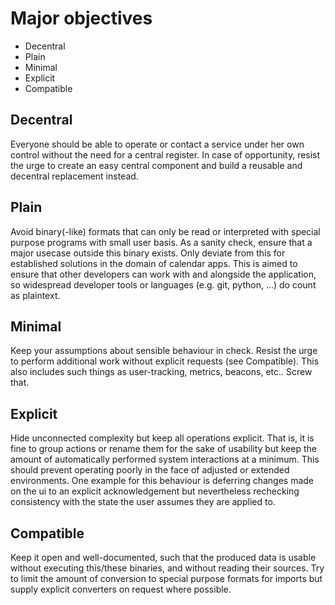 # Major objectives

* Decentral
* Plain
* Minimal
* Explicit
* Compatible

## Decentral

Everyone should be able to operate or contact a service under her own control
without the need for a central register. In case of opportunity, resist the urge
to create an easy central component and build a reusable and decentral
replacement instead.

## Plain

Avoid binary(-like) formats that can only be read or interpreted with special
purpose programs with small user basis. As a sanity check, ensure that a major
usecase outside this binary exists. Only deviate from this for established
solutions in the domain of calendar apps. This is aimed to ensure that other
developers can work with and alongside the application, so widespread developer
tools or languages (e.g. git, python, …) do count as plaintext.

## Minimal

Keep your assumptions about sensible behaviour in check. Resist the urge to
perform additional work without explicit requests (see Compatible). This also
includes such things as user-tracking, metrics, beacons, etc.. Screw that.

## Explicit

Hide unconnected complexity but keep all operations explicit. That is, it is
fine to group actions or rename them for the sake of usability but keep the
amount of automatically performed system interactions at a minimum. This should
prevent operating poorly in the face of adjusted or extended environments. One
example for this behaviour is deferring changes made on the ui to an explicit
acknowledgement but nevertheless rechecking consistency with the state the user
assumes they are applied to.

## Compatible

Keep it open and well-documented, such that the produced data is usable without
executing this/these binaries, and without reading their sources. Try to limit
the amount of conversion to special purpose formats for imports but supply
explicit converters on request where possible.

